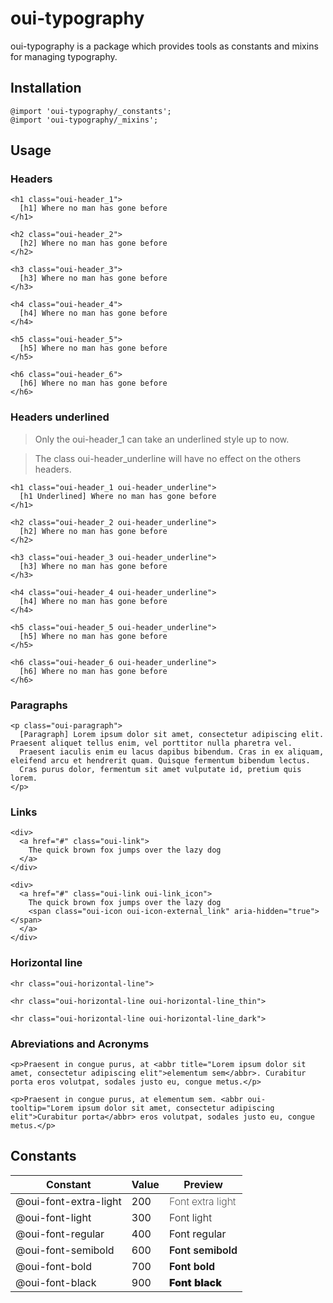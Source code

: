 # oui-typography

<component-status cx-design="complete" ux="rc"></component-status>

oui-typography is a package which provides tools as constants and mixins for managing typography.

## Installation

```less
@import 'oui-typography/_constants';
@import 'oui-typography/_mixins';
```

## Usage

### Headers

```html:preview
<h1 class="oui-header_1">
  [h1] Where no man has gone before
</h1>

<h2 class="oui-header_2">
  [h2] Where no man has gone before
</h2>

<h3 class="oui-header_3">
  [h3] Where no man has gone before
</h3>

<h4 class="oui-header_4">
  [h4] Where no man has gone before
</h4>

<h5 class="oui-header_5">
  [h5] Where no man has gone before
</h5>

<h6 class="oui-header_6">
  [h6] Where no man has gone before
</h6>
```

### Headers underlined

> Only the oui-header_1 can take an underlined style up to now.

> The class oui-header_underline will have no effect on the others headers.

```html:preview
<h1 class="oui-header_1 oui-header_underline">
  [h1 Underlined] Where no man has gone before
</h1>

<h2 class="oui-header_2 oui-header_underline">
  [h2] Where no man has gone before
</h2>

<h3 class="oui-header_3 oui-header_underline">
  [h3] Where no man has gone before
</h3>

<h4 class="oui-header_4 oui-header_underline">
  [h4] Where no man has gone before
</h4>

<h5 class="oui-header_5 oui-header_underline">
  [h5] Where no man has gone before
</h5>

<h6 class="oui-header_6 oui-header_underline">
  [h6] Where no man has gone before
</h6>
```

### Paragraphs

```html:preview
<p class="oui-paragraph">
  [Paragraph] Lorem ipsum dolor sit amet, consectetur adipiscing elit. Praesent aliquet tellus enim, vel porttitor nulla pharetra vel.
  Praesent iaculis enim eu lacus dapibus bibendum. Cras in ex aliquam, eleifend arcu et hendrerit quam. Quisque fermentum bibendum lectus.
  Cras purus dolor, fermentum sit amet vulputate id, pretium quis lorem.
</p>
```

### Links

```html:preview
<div>
  <a href="#" class="oui-link">
    The quick brown fox jumps over the lazy dog
  </a>
</div>
```

```html:preview
<div>
  <a href="#" class="oui-link oui-link_icon">
    The quick brown fox jumps over the lazy dog
    <span class="oui-icon oui-icon-external_link" aria-hidden="true"></span>
  </a>
</div>
```

### Horizontal line

```html:preview
<hr class="oui-horizontal-line">

<hr class="oui-horizontal-line oui-horizontal-line_thin">

<hr class="oui-horizontal-line oui-horizontal-line_dark">
```

### Abreviations and Acronyms

```html:preview
<p>Praesent in congue purus, at <abbr title="Lorem ipsum dolor sit amet, consectetur adipiscing elit">elementum sem</abbr>. Curabitur porta eros volutpat, sodales justo eu, congue metus.</p>

<p>Praesent in congue purus, at elementum sem. <abbr oui-tooltip="Lorem ipsum dolor sit amet, consectetur adipiscing elit">Curabitur porta</abbr> eros volutpat, sodales justo eu, congue metus.</p>
```

## Constants

| Constant                | Value | Preview                                                 |
| ----------------------- | ----- | ------------------------------------------------------- |
| @oui-font-extra-light   | 200   | <span style="font-weight: 200;">Font extra light</span> |
| @oui-font-light         | 300   | <span style="font-weight: 300;">Font light</span>       |
| @oui-font-regular       | 400   | <span style="font-weight: 400;">Font regular</span>     |
| @oui-font-semibold      | 600   | <span style="font-weight: 600;">Font semibold</span>    |
| @oui-font-bold          | 700   | <span style="font-weight: 700;">Font bold</span>        |
| @oui-font-black         | 900   | <span style="font-weight: 900;">Font black</span>       |
